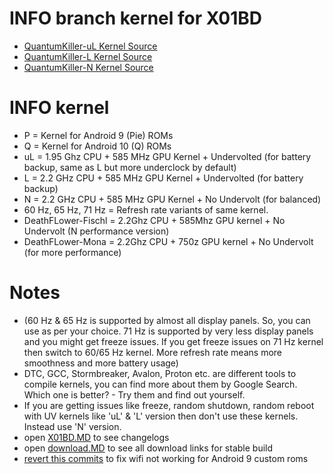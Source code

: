 # INFO branch kernel for X01BD
* <a href="https://github.com/ZyCromerZ/android_kernel_asus_X01BD_old/tree/20200911/qk-ul"> QuantumKiller-uL Kernel Source </a>
* <a href="https://github.com/ZyCromerZ/android_kernel_asus_X01BD_old/tree/20200911/qk-l"> QuantumKiller-L Kernel Source </a>
* <a href="https://github.com/ZyCromerZ/android_kernel_asus_X01BD_old/tree/20200911/qk-n"> QuantumKiller-N Kernel Source </a>

# INFO kernel
* P = Kernel for Android 9 (Pie) ROMs
* Q = Kernel for Android 10 (Q) ROMs
* uL = 1.95 Ghz CPU + 585 MHz GPU Kernel + Undervolted (for battery backup, same as L but more underclock by default)
* L = 2.2 GHz CPU + 585 MHz GPU Kernel + Undervolted (for battery backup)
* N = 2.2 GHz CPU + 585 MHz GPU Kernel + No Undervolt (for balanced)
* 60 Hz, 65 Hz, 71 Hz = Refresh rate variants of same kernel. 
* DeathFLower-Fischl = 2.2Ghz CPU + 585Mhz GPU kernel + No Undervolt (N performance version)
* DeathFLower-Mona = 2.2Ghz CPU + 750z GPU kernel + No Undervolt (for more performance)
# Notes
* (60 Hz & 65 Hz is supported by almost all display panels. So, you can use as per your choice. 71 Hz is supported by very less display panels and you might get freeze issues. If you get freeze issues on 71 Hz kernel then switch to 60/65 Hz kernel. More refresh rate means more smoothness and more battery usage)
* DTC, GCC, Stormbreaker, Avalon, Proton etc. are different tools to compile kernels, you can find more about them by Google Search. Which one is better? - Try them and find out yourself.
* If you are getting issues like freeze, random shutdown, random reboot with UV kernels like 'uL' & 'L' version then don't use these kernels. Instead use 'N' version.
* open <a href="https://github.com/ZyCromerZ/android_kernel_asus_X01BD_old/blob/changelogs/X01BD.MD">X01BD.MD</a> to see changelogs
* open <a href="https://github.com/ZyCromerZ/android_kernel_asus_X01BD_old/blob/changelogs/download.MD">download.MD</a> to see all download links for stable build
* <a href="https://github.com/ZyCromerZ/android_kernel_asus_X01BD_old/commit/ad37d3e8088a6fbbcce5d9b622688bf1fbe615d2">revert this commits</a> to fix wifi not working for Android 9 custom roms